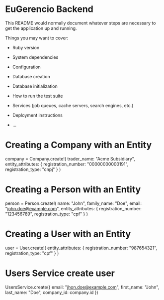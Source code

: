 # EuGerencio Backend

This README would normally document whatever steps are necessary to get the
application up and running.

Things you may want to cover:

* Ruby version

* System dependencies

* Configuration

* Database creation

* Database initialization

* How to run the test suite

* Services (job queues, cache servers, search engines, etc.)

* Deployment instructions

* ...

# Creating a Company with an Entity
company = Company.create!(
  trader_name: "Acme Subsidiary",
  entity_attributes: {
    registration_number: "00000000000191",
    registration_type: "cnpj"
  }
)

# Creating a Person with an Entity
person = Person.create!(
  name: "John",
  family_name: "Doe",
  email: "john.doe@example.com",
  entity_attributes: {
    registration_number: "123456789",
    registration_type: "cpf"
  }
)

# Creating a User with an Entity
user = User.create!(
  entity_attributes: {
    registration_number: "987654321",
    registration_type: "cpf"
  }
)

# Users Service create user

UsersService.create({
  email: "jhon.doe@example.com",
  first_name: "John",
  last_name: "Doe",
  company_id: company.id
})
